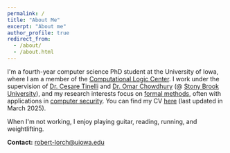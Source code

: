 ```yaml
---
permalink: /
title: "About Me"
excerpt: "About me"
author_profile: true
redirect_from: 
  - /about/
  - /about.html
---
```

I'm a fourth-year computer science PhD student at the University of Iowa, where I am a member of the [Computational Logic Center](https://clc.cs.uiowa.edu/site/).
I work under the supervision of [Dr. Cesare Tinelli](https://homepage.cs.uiowa.edu/~tinelli/) and [Dr. Omar Chowdhury](https://www3.cs.stonybrook.edu/~omar/)
(@ [Stony Brook University](https://www.stonybrook.edu/)), and my research interests focus on [formal methods](https://en.wikipedia.org/wiki/Formal_methods),
often with applications in [computer security](https://en.wikipedia.org/wiki/Computer_security).
You can find my CV [here](https://lorchrob.github.io/publications/cv.pdf) (last updated in March 2025).

When I'm not working, I enjoy playing guitar, reading, running, and weightlifting.

**Contact:** robert-lorch@uiowa.edu
